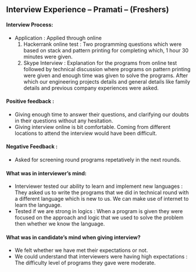 ## Interview Experience – Pramati – (Freshers)

#### Interview Process:

- Application : Applied through online
  1. Hackerrank online test : Two programming questions which were based on stack and pattern printing for completing which, 1 hour 30 minutes were given.
  2. Skype Interview : Explanation for the programs from online test followed by technical discussion where programs on pattern printing were given and enough time was given to solve the programs. After which our engineering projects details and general details like family details and previous company experiences were asked.

#### Positive feedback :

- Giving enough time to answer their questions, and clarifying our doubts in their questions without any hesitation. 
- Giving interview online is bit comfortable. Coming from different locations to attend the interview would have been difficult.

#### Negative Feedback :

- Asked for screening round programs repetatively in the next rounds.

#### What was in interviewer’s mind:

- Interviewer tested our ability to learn and implement new languages : They asked us to write the programs that we did in technical round with a different language which is new to us. We can make use of internet to learn the language.
- Tested if we are strong in logics : When a program is given they were focused on the approach and logic that we used to solve the problem then whether we know the language.

#### What was in candidate’s mind when giving interview?

- We felt whether we have met their expectations or not. 
- We could understand that interviewers were having high expectations : The difficulty level of programs they gave were moderate.
